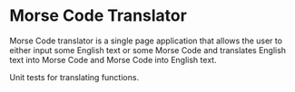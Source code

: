 # Morse Code Translator

Morse Code translator is a single page application that allows the user to either input some English text or some Morse Code and translates English text into Morse Code and Morse Code into English text.

Unit tests for translating functions.

